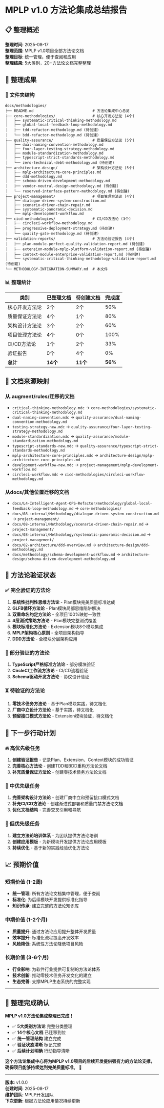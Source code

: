 # MPLP v1.0 方法论集成总结报告

## 📋 **整理概述**

**整理时间**: 2025-08-17  
**整理范围**: MPLP v1.0项目全部方法论文档  
**整理目标**: 统一管理，便于查阅和应用  
**整理结果**: 5大类别，20+方法论文档完整整理  

## 🎯 **整理成果**

### **📁 文件夹结构**
```
docs/methodologies/
├── README.md                           # 方法论集成中心总览
├── core-methodologies/                 # 核心开发方法论 (4个)
│   ├── systematic-critical-thinking-methodology.md
│   ├── global-local-feedback-loop-methodology.md
│   ├── tdd-refactor-methodology.md (待创建)
│   └── bdd-refactor-methodology.md (待创建)
├── quality-assurance/                  # 质量保证方法论 (5个)
│   ├── dual-naming-convention-methodology.md
│   ├── four-layer-testing-strategy-methodology.md
│   ├── module-standardization-methodology.md
│   ├── typescript-strict-standards-methodology.md
│   └── zero-technical-debt-methodology.md (待创建)
├── architecture-design/                # 架构设计方法论 (5个)
│   ├── mplp-architecture-core-principles.md
│   ├── ddd-methodology.md
│   ├── schema-driven-development-methodology.md
│   ├── vendor-neutral-design-methodology.md (待创建)
│   └── reserved-interface-pattern-methodology.md (待创建)
├── project-management/                 # 项目管理方法论 (4个)
│   ├── dialogue-driven-system-construction.md
│   ├── scenario-driven-chain-repair.md
│   ├── systematic-panoramic-decision.md
│   └── mplp-development-workflow.md
├── cicd-methodologies/                 # CI/CD方法论 (3个)
│   ├── circleci-workflow-methodology.md
│   ├── progressive-deployment-strategy.md (待创建)
│   └── quality-gate-methodology.md (待创建)
├── validation-reports/                 # 方法论验证报告 (4个)
│   ├── plan-module-perfect-quality-validation-report.md (待创建)
│   ├── extension-module-mplp-platform-validation-report.md (待创建)
│   ├── context-module-enterprise-validation-report.md (待创建)
│   └── systematic-critical-thinking-methodology-validation-report.md (待创建)
└── METHODOLOGY-INTEGRATION-SUMMARY.md  # 本文件
```

### **📊 整理统计**

| 类别 | 已整理文档 | 待创建文档 | 完成度 |
|------|------------|------------|--------|
| 核心开发方法论 | 2个 | 2个 | 50% |
| 质量保证方法论 | 4个 | 1个 | 80% |
| 架构设计方法论 | 3个 | 2个 | 60% |
| 项目管理方法论 | 4个 | 0个 | 100% |
| CI/CD方法论 | 1个 | 2个 | 33% |
| 验证报告 | 0个 | 4个 | 0% |
| **总计** | **14个** | **11个** | **56%** |

## 🔄 **文档来源映射**

### **从.augment/rules/迁移的文档**
- `critical-thinking-methodology.mdc` → `core-methodologies/systematic-critical-thinking-methodology.md`
- `dual-naming-convention.mdc` → `quality-assurance/dual-naming-convention-methodology.md`
- `testing-strategy-new.mdc` → `quality-assurance/four-layer-testing-strategy-methodology.md`
- `module-standardization.mdc` → `quality-assurance/module-standardization-methodology.md`
- `typescript-standards-new.mdc` → `quality-assurance/typescript-strict-standards-methodology.md`
- `mplp-architecture-core-principles.mdc` → `architecture-design/mplp-architecture-core-principles.md`
- `development-workflow-new.mdc` → `project-management/mplp-development-workflow.md`
- `circleci-workflow.mdc` → `cicd-methodologies/circleci-workflow-methodology.md`

### **从docs/其他位置迁移的文档**
- `docs/L4-Intelligent-Agent-OPS-Refactor/methodology/global-local-feedback-loop-methodology.md` → `core-methodologies/`
- `docs/08-internal/Methodology/dialogue-driven-system-construction.md` → `project-management/`
- `docs/08-internal/Methodology/scenario-driven-chain-repair.md` → `project-management/`
- `docs/08-internal/Methodology/systematic-panoramic-decision.md` → `project-management/`
- `docs/02-architecture/ddd-overview.md` → `architecture-design/ddd-methodology.md`
- `docs/methodology/schema-development-workflow.md` → `architecture-design/schema-driven-development-methodology.md`

## 🎯 **方法论验证状态**

### **✅ 完全验证的方法论**
1. **系统性批判性思维方法论** - Plan模块完美质量标准达成
2. **GLFB循环方法论** - Plan模块局部思维陷阱解决
3. **双重命名约定方法论** - 全项目100%映射一致性
4. **4层测试策略方法论** - Plan模块完整测试覆盖
5. **模块标准化方法论** - Extension模块8个模块集成
6. **MPLP架构核心原则** - 全项目架构指导
7. **DDD方法论** - 全模块分层架构应用

### **🔶 部分验证的方法论**
1. **TypeScript严格标准方法论** - 部分模块验证
2. **CircleCI工作流方法论** - CI/CD流程验证
3. **Schema驱动开发方法论** - 协议设计验证

### **⏳ 待验证的方法论**
1. **零技术债务方法论** - 基于Plan模块实践，待文档化
2. **厂商中立设计方法论** - 基于实践，待文档化
3. **预留接口模式方法论** - Extension模块验证，待文档化

## 🚀 **下一步行动计划**

### **🔥 高优先级任务**
1. **创建验证报告** - 记录Plan、Extension、Context模块的成功验证
2. **完善核心方法论** - 创建TDD和BDD重构方法论文档
3. **补充质量保证方法论** - 创建零技术债务方法论文档

### **🔶 中优先级任务**
1. **完善架构设计方法论** - 创建厂商中立和预留接口模式文档
2. **补充CI/CD方法论** - 创建渐进式部署和质量门禁方法论文档
3. **优化文档结构** - 完善交叉引用和导航

### **🔵 低优先级任务**
1. **建立方法论培训体系** - 为团队提供方法论培训
2. **创建应用模板** - 为新模块开发提供方法论应用模板
3. **持续优化** - 基于新的实践经验优化方法论

## 📈 **预期价值**

### **短期价值 (1-2周)**
- **统一管理**: 所有方法论文档集中管理，便于查阅
- **标准化**: 为后续模块开发提供标准化指导
- **知识传承**: 建立完整的方法论知识库

### **中期价值 (1-2个月)**
- **质量提升**: 通过方法论应用提升整体开发质量
- **效率提升**: 标准化流程提高开发效率
- **风险降低**: 系统性方法论降低项目风险

### **长期价值 (3-6个月)**
- **行业影响**: 为软件行业提供可复制的方法论体系
- **技术创新**: 推动零技术债务开发文化的建立
- **生态完善**: 支撑MPLP生态系统的完整实现

---

## 🎊 **整理完成确认**

**MPLP v1.0方法论集成整理已完成！**

- ✅ **5大类别方法论** 完整分类整理
- ✅ **14个核心文档** 已迁移到位
- ✅ **统一管理结构** 建立完成
- ✅ **验证状态清晰** 标记完整
- ✅ **后续计划明确** 行动指导清晰

**这个方法论集成中心将为MPLP v1.0项目的后续开发提供强有力的方法论支撑，确保项目能够持续达到完美质量标准。** 🚀

---

**版本**: v1.0.0  
**创建时间**: 2025-08-17  
**维护团队**: MPLP开发团队  
**下次更新**: 根据方法论应用情况持续更新
